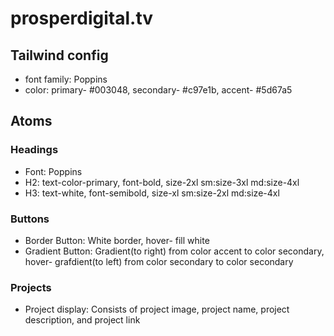 # prosperdigital.tv

## Tailwind config

- font family: Poppins
- color: primary- #003048, secondary- #c97e1b, accent- #5d67a5

## Atoms

### Headings

- Font: Poppins
- H2: text-color-primary, font-bold, size-2xl sm:size-3xl md:size-4xl
- H3: text-white, font-semibold, size-xl sm:size-2xl md:size-4xl

### Buttons

- Border Button: White border, hover- fill white
- Gradient Button: Gradient(to right) from color accent to color secondary, hover- grafdient(to left) from color secondary to color secondary

### Projects

- Project display: Consists of project image, project name, project description, and project link
